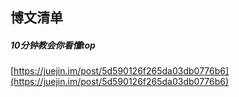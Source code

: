 ##  博文清单  

#####  10分钟教会你看懂top  
[https://juejin.im/post/5d590126f265da03db0776b6](https://juejin.im/post/5d590126f265da03db0776b6)  



